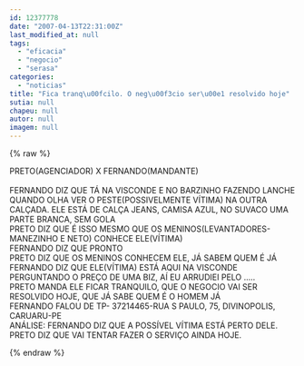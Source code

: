 ```yaml
---
id: 12377778
date: "2007-04-13T22:31:00Z"
last_modified_at: null
tags:
  - "eficacia"
  - "negocio"
  - "serasa"
categories:
  - "noticias"
title: "Fica tranq\u00fcilo. O neg\u00f3cio ser\u00e1 resolvido hoje"
sutia: null
chapeu: null
autor: null
imagem: null
---
```

{% raw %}
<p><P>PRETO(AGENCIADOR) X FERNANDO(MANDANTE)&nbsp;<BR><BR>FERNANDO DIZ QUE TÁ NA VISCONDE E NO BARZINHO FAZENDO LANCHE QUANDO OLHA VER O PESTE(POSSIVELMENTE VÍTIMA) NA OUTRA CALÇADA. ELE ESTÁ DE CALÇA JEANS, CAMISA AZUL, NO SUVACO UMA PARTE BRANCA, SEM GOLA<BR>PRETO DIZ QUE É ISSO MESMO QUE OS MENINOS(LEVANTADORES-MANEZINHO E NETO) CONHECE ELE(VÍTIMA)<BR>FERNANDO DIZ QUE PRONTO<BR>PRETO DIZ QUE OS MENINOS CONHECEM ELE, JÁ SABEM QUEM É JÁ<BR>FERNANDO DIZ QUE ELE(VÍTIMA) ESTÁ AQUI NA VISCONDE PERGUNTANDO O PREÇO DE UMA BIZ, AÍ EU ARRUDIEI PELO .....<BR>PRETO MANDA ELE FICAR TRANQUILO, QUE O NEGOCIO VAI SER RESOLVIDO HOJE, QUE JÁ SABE QUEM É O HOMEM JÁ<BR>FERNANDO FALOU DE TP- 37214465-RUA S PAULO, 75, DIVINOPOLIS, CARUARU-PE<BR>ANÁLISE: FERNANDO DIZ QUE A POSSÍVEL VÍTIMA ESTÁ PERTO DELE. <BR>PRETO DIZ QUE VAI TENTAR FAZER O SERVIÇO AINDA HOJE. </P> </p>
{% endraw %}